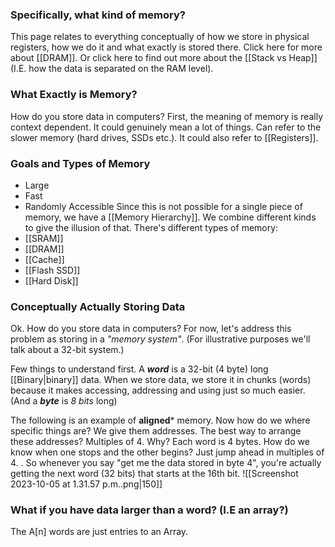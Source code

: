 ### Specifically, what kind of memory?
This page relates to everything conceptually of how we store in physical registers, how we do it and what exactly is stored there. Click here for more about [[DRAM]]. Or click here to find out more about the [[Stack vs Heap]] (I.E. how the data is separated on the RAM level). 

### What Exactly is Memory?
How do you store data in computers? First, the meaning of memory is really context dependent. It could genuinely mean a lot of things. Can refer to the slower memory (hard drives, SSDs etc.). It could also refer to [[Registers]]. 

### Goals and Types of Memory
- Large
- Fast
- Randomly Accessible
Since this is not possible for a single piece of memory, we have a [[Memory Hierarchy]]. We combine different kinds to give the illusion of that. There's different types of memory:
- [[SRAM]]
- [[DRAM]]
- [[Cache]]
- [[Flash SSD]]
- [[Hard Disk]]


### Conceptually Actually Storing Data
Ok. How do you store data in computers? For now, let's address this problem as storing in a *"memory system"*. (For illustrative purposes we'll talk about a 32-bit system.)

Few things to understand first. A ***word*** is a 32-bit (4 byte) long [[Binary|binary]] data. When we store data, we store it in chunks (words) because it makes accessing, addressing and using just so much easier. (And a ***byte*** is *8 bits* long)

The following is an example of **aligned*** memory. Now how do we where specific things are? We give them addresses. The best way to arrange these addresses? Multiples of 4. Why? Each word is 4 bytes. How do we know when one stops and the other begins? Just jump ahead in multiples of 4. . So whenever you say "get me the data stored in byte 4", you're actually getting the next word (32 bits) that starts at the 16th bit. 
![[Screenshot 2023-10-05 at 1.31.57 p.m..png|150]]

### What if you have data larger than a word? (I.E an array?)
The A\[n] words are just entries to an Array. 


